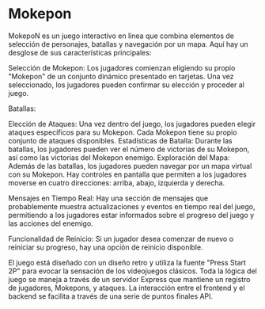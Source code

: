 # Mokepon

MokepoN es un juego interactivo en línea que combina elementos de selección de personajes, batallas y navegación por un mapa. Aquí hay un desglose de sus características principales:

Selección de Mokepon: Los jugadores comienzan eligiendo su propio "Mokepon" de un conjunto dinámico presentado en tarjetas. Una vez seleccionado, los jugadores pueden confirmar su elección y proceder al juego.

Batallas:

Elección de Ataques: Una vez dentro del juego, los jugadores pueden elegir ataques específicos para su Mokepon. Cada Mokepon tiene su propio conjunto de ataques disponibles.
Estadísticas de Batalla: Durante las batallas, los jugadores pueden ver el número de victorias de su Mokepon, así como las victorias del Mokepon enemigo.
Exploración del Mapa: Además de las batallas, los jugadores pueden navegar por un mapa virtual con su Mokepon. Hay controles en pantalla que permiten a los jugadores moverse en cuatro direcciones: arriba, abajo, izquierda y derecha.

Mensajes en Tiempo Real: Hay una sección de mensajes que probablemente muestra actualizaciones y eventos en tiempo real del juego, permitiendo a los jugadores estar informados sobre el progreso del juego y las acciones del enemigo.

Funcionalidad de Reinicio: Si un jugador desea comenzar de nuevo o reiniciar su progreso, hay una opción de reinicio disponible.

El juego está diseñado con un diseño retro y utiliza la fuente "Press Start 2P" para evocar la sensación de los videojuegos clásicos. Toda la lógica del juego se maneja a través de un servidor Express que mantiene un registro de jugadores, Mokepons, y ataques. La interacción entre el frontend y el backend se facilita a través de una serie de puntos finales API.
